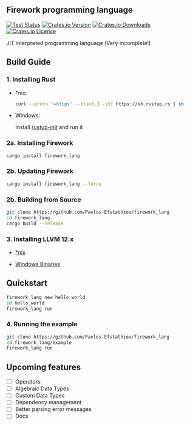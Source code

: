 ## Firework programming language

[![Test Status](https://github.com/Pavlos-Efstathiou/firework_lang/workflows/Rust/badge.svg?event=push)](https://github.com/Pavlos-Efstathiou/firework_lang/actions)
[![Crates.io Version](https://img.shields.io/crates/v/firework_lang)](https://crates.io/crates/firework_lang)
[![Crates.io Downloads](https://img.shields.io/crates/d/firework_lang)](https://crates.io/crates/firework_lang)
[![Crates.io License](https://img.shields.io/crates/l/firework_lang)](https://crates.io/crates/firework_lang)

JIT interpreted programming language (Very incomplete!)

## Build Guide

### 1. Installing Rust

- *nix:
	```sh
	curl --proto '=https' --tlsv1.2 -sSf https://sh.rustup.rs | sh
	```
	
- Windows:
	
	Install [rustup-init](https://static.rust-lang.org/rustup/dist/i686-pc-windows-gnu/rustup-init.exe) and run it
  
### 2a. Installing Firework
```sh
cargo install firework_lang
```
### 2b. Updating Firework
```sh
cargo install firework_lang --force
```

### 2b. Building from Source
```sh
git clone https://github.com/Pavlos-Efstathiou/firework_lang
cd firework_lang
cargo build --release
```


### 3. Installing LLVM 12.x

- [*nix](https://llvm.org/docs/CMake.html)
	
- [Windows Binaries](https://github.com/PLC-lang/llvm-package-windows/releases/tag/v12.0.1)

## Quickstart

```sh
firework_lang new hello_world
cd hello_world
firework_lang run
```

### 4. Running the example

```sh
git clone https://github.com/Pavlos-Efstathiou/firework_lang
cd firework_lang/example
firework_lang run
```

## Upcoming features

- [ ] Operators
- [ ] Algebraic Data Types
- [ ] Custom Data Types
- [ ] Dependency management
- [ ] Better parsing error messages
- [ ] Docs
